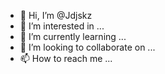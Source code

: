 - 👋 Hi, I’m @Jdjskz
- 👀 I’m interested in ...
- 🌱 I’m currently learning ...
- 💞️ I’m looking to collaborate on ...
- 📫 How to reach me ...

<!---
Jdjskz/Jdjskz is a ✨ special ✨ repository because its `README.md` (this file) appears on your GitHub profile.
You can click the Preview link to take a look at your changes.
--->
